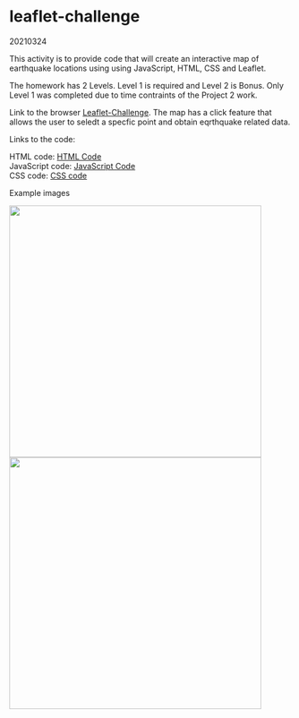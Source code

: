 # leaflet-challenge
20210324

This activity is to provide code that will create an interactive map of earthquake locations using using JavaScript, HTML, CSS and Leaflet.

The homework has 2 Levels.  Level 1 is required and Level 2 is Bonus.  Only Level 1 was completed due to time contraints of the Project 2 work.

Link to the browser <a href="https://troyyoungblood.github.io/D3-Challenge/">Leaflet-Challenge</a>.  The map has a click feature that allows the user to seledt a specfic point and obtain eqrthquake related data.

Links to the code:

HTML code: [HTML Code](index.html)<br>
JavaScript code: [JavaScript Code](Leaflet-Step-1/static/js/logic.js)<br>
CSS code: [CSS code](Leaflet-Step-1/static/css/style.css)<br>


Example images

<img src="assets/images/age_v_smoker.PNG" width = "450">
<img src="assets/images/hover_text_box.png" width = "450">
